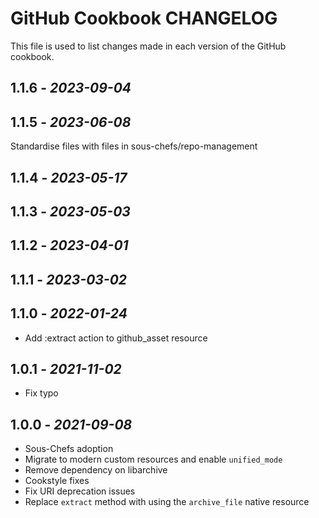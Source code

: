 # GitHub Cookbook CHANGELOG

This file is used to list changes made in each version of the GitHub cookbook.

## 1.1.6 - *2023-09-04*

## 1.1.5 - *2023-06-08*

Standardise files with files in sous-chefs/repo-management

## 1.1.4 - *2023-05-17*

## 1.1.3 - *2023-05-03*

## 1.1.2 - *2023-04-01*

## 1.1.1 - *2023-03-02*

## 1.1.0 - *2022-01-24*

- Add :extract action to github_asset resource

## 1.0.1 - *2021-11-02*

- Fix typo

## 1.0.0 - *2021-09-08*

- Sous-Chefs adoption
- Migrate to modern custom resources and enable `unified_mode`
- Remove dependency on libarchive
- Cookstyle fixes
- Fix URI deprecation issues
- Replace `extract` method with using the `archive_file` native resource
